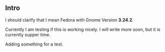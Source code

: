 ## Intro

I should clarify that I mean Fedora with Gnome Version **3.24.2**.

Currently I am testing if this is working nicely. I will write more soon, but it is currently supper time. 

Adding something for a test.
